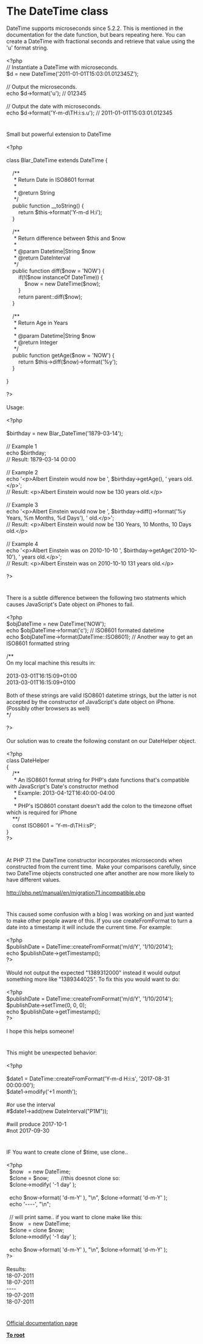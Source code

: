 # The DateTime class




<div class="phpcode"><span class="html">
DateTime supports microseconds since 5.2.2. This is mentioned in the documentation for the date function, but bears repeating here. You can create a DateTime with fractional seconds and retrieve that value using the &apos;u&apos; format string.<br><br><span class="default">&lt;?php<br></span><span class="comment">// Instantiate a DateTime with microseconds.<br></span><span class="default">$d </span><span class="keyword">= new </span><span class="default">DateTime</span><span class="keyword">(</span><span class="string">&apos;2011-01-01T15:03:01.012345Z&apos;</span><span class="keyword">);<br><br></span><span class="comment">// Output the microseconds.<br></span><span class="keyword">echo </span><span class="default">$d</span><span class="keyword">-&gt;</span><span class="default">format</span><span class="keyword">(</span><span class="string">&apos;u&apos;</span><span class="keyword">); </span><span class="comment">// 012345<br><br>// Output the date with microseconds.<br></span><span class="keyword">echo </span><span class="default">$d</span><span class="keyword">-&gt;</span><span class="default">format</span><span class="keyword">(</span><span class="string">&apos;Y-m-d\TH:i:s.u&apos;</span><span class="keyword">); </span><span class="comment">// 2011-01-01T15:03:01.012345</span>
</span>
</div>
  

#


<div class="phpcode"><span class="html">
Small but powerful extension to DateTime<br><br><span class="default">&lt;?php<br><br></span><span class="keyword">class </span><span class="default">Blar_DateTime </span><span class="keyword">extends </span><span class="default">DateTime </span><span class="keyword">{<br><br>&#xA0; &#xA0; </span><span class="comment">/**<br>&#xA0; &#xA0;&#xA0; * Return Date in ISO8601 format<br>&#xA0; &#xA0;&#xA0; *<br>&#xA0; &#xA0;&#xA0; * @return String<br>&#xA0; &#xA0;&#xA0; */<br>&#xA0; &#xA0; </span><span class="keyword">public function </span><span class="default">__toString</span><span class="keyword">() {<br>&#xA0; &#xA0; &#xA0; &#xA0; return </span><span class="default">$this</span><span class="keyword">-&gt;</span><span class="default">format</span><span class="keyword">(</span><span class="string">&apos;Y-m-d H:i&apos;</span><span class="keyword">);<br>&#xA0; &#xA0; }<br><br>&#xA0; &#xA0; </span><span class="comment">/**<br>&#xA0; &#xA0;&#xA0; * Return difference between $this and $now<br>&#xA0; &#xA0;&#xA0; *<br>&#xA0; &#xA0;&#xA0; * @param Datetime|String $now<br>&#xA0; &#xA0;&#xA0; * @return DateInterval<br>&#xA0; &#xA0;&#xA0; */<br>&#xA0; &#xA0; </span><span class="keyword">public function </span><span class="default">diff</span><span class="keyword">(</span><span class="default">$now </span><span class="keyword">= </span><span class="string">&apos;NOW&apos;</span><span class="keyword">) {<br>&#xA0; &#xA0; &#xA0; &#xA0; if(!(</span><span class="default">$now </span><span class="keyword">instanceOf </span><span class="default">DateTime</span><span class="keyword">)) {<br>&#xA0; &#xA0; &#xA0; &#xA0; &#xA0; &#xA0; </span><span class="default">$now </span><span class="keyword">= new </span><span class="default">DateTime</span><span class="keyword">(</span><span class="default">$now</span><span class="keyword">);<br>&#xA0; &#xA0; &#xA0; &#xA0; }<br>&#xA0; &#xA0; &#xA0; &#xA0; return </span><span class="default">parent</span><span class="keyword">::</span><span class="default">diff</span><span class="keyword">(</span><span class="default">$now</span><span class="keyword">);<br>&#xA0; &#xA0; }<br><br>&#xA0; &#xA0; </span><span class="comment">/**<br>&#xA0; &#xA0;&#xA0; * Return Age in Years<br>&#xA0; &#xA0;&#xA0; *<br>&#xA0; &#xA0;&#xA0; * @param Datetime|String $now<br>&#xA0; &#xA0;&#xA0; * @return Integer<br>&#xA0; &#xA0;&#xA0; */<br>&#xA0; &#xA0; </span><span class="keyword">public function </span><span class="default">getAge</span><span class="keyword">(</span><span class="default">$now </span><span class="keyword">= </span><span class="string">&apos;NOW&apos;</span><span class="keyword">) {<br>&#xA0; &#xA0; &#xA0; &#xA0; return </span><span class="default">$this</span><span class="keyword">-&gt;</span><span class="default">diff</span><span class="keyword">(</span><span class="default">$now</span><span class="keyword">)-&gt;</span><span class="default">format</span><span class="keyword">(</span><span class="string">&apos;%y&apos;</span><span class="keyword">);<br>&#xA0; &#xA0; }<br><br>}<br><br></span><span class="default">?&gt;<br></span><br>Usage:<br><br><span class="default">&lt;?php<br><br>$birthday </span><span class="keyword">= new </span><span class="default">Blar_DateTime</span><span class="keyword">(</span><span class="string">&apos;1879-03-14&apos;</span><span class="keyword">);<br><br></span><span class="comment">// Example 1<br></span><span class="keyword">echo </span><span class="default">$birthday</span><span class="keyword">;<br></span><span class="comment">// Result: 1879-03-14 00:00<br><br>// Example 2<br></span><span class="keyword">echo </span><span class="string">&apos;&lt;p&gt;Albert Einstein would now be &apos;</span><span class="keyword">, </span><span class="default">$birthday</span><span class="keyword">-&gt;</span><span class="default">getAge</span><span class="keyword">(), </span><span class="string">&apos; years old.&lt;/p&gt;&apos;</span><span class="keyword">;<br></span><span class="comment">// Result: &lt;p&gt;Albert Einstein would now be 130 years old.&lt;/p&gt;<br><br>// Example 3<br></span><span class="keyword">echo </span><span class="string">&apos;&lt;p&gt;Albert Einstein would now be &apos;</span><span class="keyword">, </span><span class="default">$birthday</span><span class="keyword">-&gt;</span><span class="default">diff</span><span class="keyword">()-&gt;</span><span class="default">format</span><span class="keyword">(</span><span class="string">&apos;%y Years, %m Months, %d Days&apos;</span><span class="keyword">), </span><span class="string">&apos; old.&lt;/p&gt;&apos;</span><span class="keyword">;<br></span><span class="comment">// Result: &lt;p&gt;Albert Einstein would now be 130 Years, 10 Months, 10 Days old.&lt;/p&gt;<br><br>// Example 4<br></span><span class="keyword">echo </span><span class="string">&apos;&lt;p&gt;Albert Einstein was on 2010-10-10 &apos;</span><span class="keyword">, </span><span class="default">$birthday</span><span class="keyword">-&gt;</span><span class="default">getAge</span><span class="keyword">(</span><span class="string">&apos;2010-10-10&apos;</span><span class="keyword">), </span><span class="string">&apos; years old.&lt;/p&gt;&apos;</span><span class="keyword">;<br></span><span class="comment">// Result: &lt;p&gt;Albert Einstein was on 2010-10-10 131 years old.&lt;/p&gt;<br><br></span><span class="default">?&gt;</span>
</span>
</div>
  

#


<div class="phpcode"><span class="html">
There is a subtle difference between the following two statments which causes JavaScript&apos;s Date object on iPhones to fail.<br><br><span class="default">&lt;?php<br>$objDateTime </span><span class="keyword">= new </span><span class="default">DateTime</span><span class="keyword">(</span><span class="string">&apos;NOW&apos;</span><span class="keyword">);<br>echo </span><span class="default">$objDateTime</span><span class="keyword">-&gt;</span><span class="default">format</span><span class="keyword">(</span><span class="string">&apos;c&apos;</span><span class="keyword">); </span><span class="comment">// ISO8601 formated datetime<br></span><span class="keyword">echo </span><span class="default">$objDateTime</span><span class="keyword">-&gt;</span><span class="default">format</span><span class="keyword">(</span><span class="default">DateTime</span><span class="keyword">::</span><span class="default">ISO8601</span><span class="keyword">); </span><span class="comment">// Another way to get an ISO8601 formatted string<br><br>/**<br>On my local machine this results in: <br><br>2013-03-01T16:15:09+01:00<br>2013-03-01T16:15:09+0100<br><br>Both of these strings are valid ISO8601 datetime strings, but the latter is not accepted by the constructor of JavaScript&apos;s date object on iPhone. (Possibly other browsers as well)<br>*/<br><br></span><span class="default">?&gt;<br></span><br>Our solution was to create the following constant on our DateHelper object.<br><br><span class="default">&lt;?php<br></span><span class="keyword">class </span><span class="default">DateHelper<br></span><span class="keyword">{<br>&#xA0; &#xA0; </span><span class="comment">/**<br>&#xA0; &#xA0;&#xA0; * An ISO8601 format string for PHP&apos;s date functions that&apos;s compatible with JavaScript&apos;s Date&apos;s constructor method<br>&#xA0; &#xA0;&#xA0; * Example: 2013-04-12T16:40:00-04:00<br>&#xA0; &#xA0;&#xA0; * <br>&#xA0; &#xA0;&#xA0; * PHP&apos;s ISO8601 constant doesn&apos;t add the colon to the timezone offset which is required for iPhone<br>&#xA0; &#xA0; **/<br>&#xA0; &#xA0; </span><span class="keyword">const </span><span class="default">ISO8601 </span><span class="keyword">= </span><span class="string">&apos;Y-m-d\TH:i:sP&apos;</span><span class="keyword">;<br>}<br></span><span class="default">?&gt;</span>
</span>
</div>
  

#


<div class="phpcode"><span class="html">
At PHP 7.1 the DateTime constructor incorporates microseconds when constructed from the current time.&#xA0; Make your comparisons carefully, since two DateTime objects constructed one after another are now more likely to have different values.<br><br><a href="http://php.net/manual/en/migration71.incompatible.php" rel="nofollow" target="_blank">http://php.net/manual/en/migration71.incompatible.php</a></span>
</div>
  

#


<div class="phpcode"><span class="html">
This caused some confusion with a blog I was working on and just wanted to make other people aware of this. If you use createFromFormat to turn a date into a timestamp it will include the current time. For example:<br><br><span class="default">&lt;?php<br>$publishDate </span><span class="keyword">= </span><span class="default">DateTime</span><span class="keyword">::</span><span class="default">createFromFormat</span><span class="keyword">(</span><span class="string">&apos;m/d/Y&apos;</span><span class="keyword">, </span><span class="string">&apos;1/10/2014&apos;</span><span class="keyword">);<br>echo </span><span class="default">$publishDate</span><span class="keyword">-&gt;</span><span class="default">getTimestamp</span><span class="keyword">();<br></span><span class="default">?&gt;<br></span><br>Would not output the expected &quot;1389312000&quot; instead it would output something more like &quot;1389344025&quot;. To fix this you would want to do:<br><br><span class="default">&lt;?php<br>$publishDate </span><span class="keyword">= </span><span class="default">DateTime</span><span class="keyword">::</span><span class="default">createFromFormat</span><span class="keyword">(</span><span class="string">&apos;m/d/Y&apos;</span><span class="keyword">, </span><span class="string">&apos;1/10/2014&apos;</span><span class="keyword">);<br></span><span class="default">$publishDate</span><span class="keyword">-&gt;</span><span class="default">setTime</span><span class="keyword">(</span><span class="default">0</span><span class="keyword">, </span><span class="default">0</span><span class="keyword">, </span><span class="default">0</span><span class="keyword">);<br>echo </span><span class="default">$publishDate</span><span class="keyword">-&gt;</span><span class="default">getTimestamp</span><span class="keyword">();<br></span><span class="default">?&gt;<br></span><br>I hope this helps someone!</span>
</div>
  

#


<div class="phpcode"><span class="html">
This might be unexpected behavior:<br><br><span class="default">&lt;?php<br><br>$date1 </span><span class="keyword">= </span><span class="default">DateTime</span><span class="keyword">::</span><span class="default">createFromFormat</span><span class="keyword">(</span><span class="string">&apos;Y-m-d H:i:s&apos;</span><span class="keyword">, </span><span class="string">&apos;2017-08-31 00:00:00&apos;</span><span class="keyword">);<br></span><span class="default">$date1</span><span class="keyword">-&gt;</span><span class="default">modify</span><span class="keyword">(</span><span class="string">&apos;+1 month&apos;</span><span class="keyword">);<br><br></span><span class="comment">#or use the interval<br>#$date1-&gt;add(new DateInterval(&quot;P1M&quot;));<br><br>#will produce 2017-10-1<br>#not 2017-09-30</span>
</span>
</div>
  

#


<div class="phpcode"><span class="html">
IF You want to create clone of $time, use clone..<br><br><span class="default">&lt;?php<br>&#xA0; $now&#xA0;&#xA0; </span><span class="keyword">= new </span><span class="default">DateTime</span><span class="keyword">;<br>&#xA0; </span><span class="default">$clone </span><span class="keyword">= </span><span class="default">$now</span><span class="keyword">;&#xA0; &#xA0; &#xA0; &#xA0; </span><span class="comment">//this doesnot clone so:<br>&#xA0; </span><span class="default">$clone</span><span class="keyword">-&gt;</span><span class="default">modify</span><span class="keyword">( </span><span class="string">&apos;-1 day&apos; </span><span class="keyword">);<br> <br>&#xA0; echo </span><span class="default">$now</span><span class="keyword">-&gt;</span><span class="default">format</span><span class="keyword">( </span><span class="string">&apos;d-m-Y&apos; </span><span class="keyword">), </span><span class="string">&quot;\n&quot;</span><span class="keyword">, </span><span class="default">$clone</span><span class="keyword">-&gt;</span><span class="default">format</span><span class="keyword">( </span><span class="string">&apos;d-m-Y&apos; </span><span class="keyword">);<br>&#xA0; echo </span><span class="string">&apos;----&apos;</span><span class="keyword">, </span><span class="string">&quot;\n&quot;</span><span class="keyword">;<br><br>&#xA0; </span><span class="comment">// will print same.. if you want to clone make like this:<br>&#xA0; </span><span class="default">$now&#xA0;&#xA0; </span><span class="keyword">= new </span><span class="default">DateTime</span><span class="keyword">;<br>&#xA0; </span><span class="default">$clone </span><span class="keyword">= clone </span><span class="default">$now</span><span class="keyword">;&#xA0; &#xA0; <br>&#xA0; </span><span class="default">$clone</span><span class="keyword">-&gt;</span><span class="default">modify</span><span class="keyword">( </span><span class="string">&apos;-1 day&apos; </span><span class="keyword">);<br>&#xA0; &#xA0; <br>&#xA0; echo </span><span class="default">$now</span><span class="keyword">-&gt;</span><span class="default">format</span><span class="keyword">( </span><span class="string">&apos;d-m-Y&apos; </span><span class="keyword">), </span><span class="string">&quot;\n&quot;</span><span class="keyword">, </span><span class="default">$clone</span><span class="keyword">-&gt;</span><span class="default">format</span><span class="keyword">( </span><span class="string">&apos;d-m-Y&apos; </span><span class="keyword">);<br></span><span class="default">?&gt;<br></span><br>Results:<br>18-07-2011<br>18-07-2011<br>----<br>19-07-2011<br>18-07-2011</span>
</div>
  

#

[Official documentation page](https://www.php.net/manual/en/class.datetime.php)

**[To root](/README.md)**
